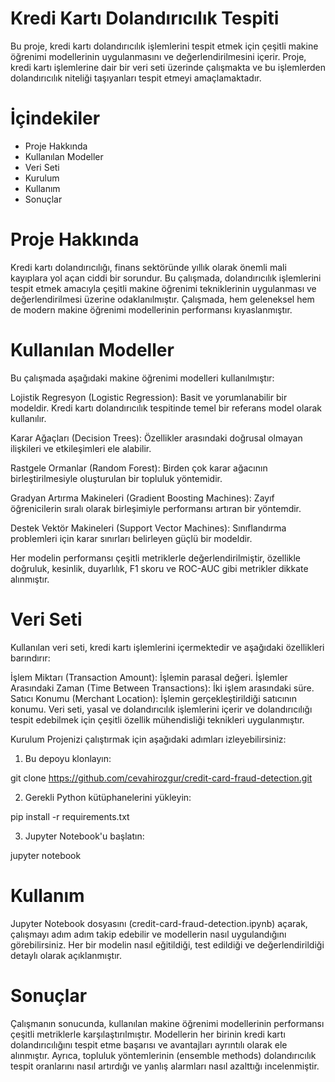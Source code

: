 # Kredi Kartı Dolandırıcılık Tespiti

Bu proje, kredi kartı dolandırıcılık işlemlerini tespit etmek için çeşitli makine öğrenimi modellerinin uygulanmasını ve değerlendirilmesini içerir. Proje, kredi kartı işlemlerine dair bir veri seti üzerinde çalışmakta ve bu işlemlerden dolandırıcılık niteliği taşıyanları tespit etmeyi amaçlamaktadır.

# İçindekiler

- Proje Hakkında
- Kullanılan Modeller
- Veri Seti
- Kurulum
- Kullanım
- Sonuçlar

# Proje Hakkında
Kredi kartı dolandırıcılığı, finans sektöründe yıllık olarak önemli mali kayıplara yol açan ciddi bir sorundur. Bu çalışmada, dolandırıcılık işlemlerini tespit etmek amacıyla çeşitli makine öğrenimi tekniklerinin uygulanması ve değerlendirilmesi üzerine odaklanılmıştır. Çalışmada, hem geleneksel hem de modern makine öğrenimi modellerinin performansı kıyaslanmıştır.

# Kullanılan Modeller
Bu çalışmada aşağıdaki makine öğrenimi modelleri kullanılmıştır:

Lojistik Regresyon (Logistic Regression): Basit ve yorumlanabilir bir modeldir. Kredi kartı dolandırıcılık tespitinde temel bir referans model olarak kullanılır.

Karar Ağaçları (Decision Trees): Özellikler arasındaki doğrusal olmayan ilişkileri ve etkileşimleri ele alabilir.

Rastgele Ormanlar (Random Forest): Birden çok karar ağacının birleştirilmesiyle oluşturulan bir topluluk yöntemidir.

Gradyan Artırma Makineleri (Gradient Boosting Machines): Zayıf öğrenicilerin sıralı olarak birleşimiyle performansı artıran bir yöntemdir.

Destek Vektör Makineleri (Support Vector Machines): Sınıflandırma problemleri için karar sınırları belirleyen güçlü bir modeldir.

Her modelin performansı çeşitli metriklerle değerlendirilmiştir, özellikle doğruluk, kesinlik, duyarlılık, F1 skoru ve ROC-AUC gibi metrikler dikkate alınmıştır.

# Veri Seti
Kullanılan veri seti, kredi kartı işlemlerini içermektedir ve aşağıdaki özellikleri barındırır:

İşlem Miktarı (Transaction Amount): İşlemin parasal değeri.
İşlemler Arasındaki Zaman (Time Between Transactions): İki işlem arasındaki süre.
Satıcı Konumu (Merchant Location): İşlemin gerçekleştirildiği satıcının konumu.
Veri seti, yasal ve dolandırıcılık işlemlerini içerir ve dolandırıcılığı tespit edebilmek için çeşitli özellik mühendisliği teknikleri uygulanmıştır.

Kurulum
Projenizi çalıştırmak için aşağıdaki adımları izleyebilirsiniz:

1. Bu depoyu klonlayın:

git clone https://github.com/cevahirozgur/credit-card-fraud-detection.git

2. Gerekli Python kütüphanelerini yükleyin:

pip install -r requirements.txt

3. Jupyter Notebook'u başlatın:

jupyter notebook

# Kullanım
Jupyter Notebook dosyasını (credit-card-fraud-detection.ipynb) açarak, çalışmayı adım adım takip edebilir ve modellerin nasıl uygulandığını görebilirsiniz. Her bir modelin nasıl eğitildiği, test edildiği ve değerlendirildiği detaylı olarak açıklanmıştır.

# Sonuçlar
Çalışmanın sonucunda, kullanılan makine öğrenimi modellerinin performansı çeşitli metriklerle karşılaştırılmıştır. Modellerin her birinin kredi kartı dolandırıcılığını tespit etme başarısı ve avantajları ayrıntılı olarak ele alınmıştır. Ayrıca, topluluk yöntemlerinin (ensemble methods) dolandırıcılık tespit oranlarını nasıl artırdığı ve yanlış alarmları nasıl azalttığı incelenmiştir.
